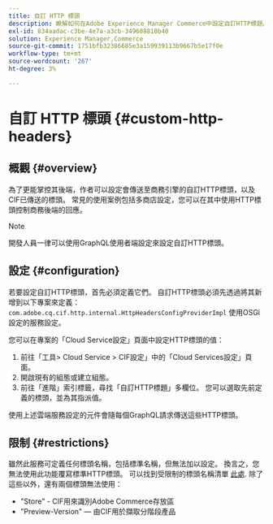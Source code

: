 ```yaml
---
title: 自訂 HTTP 標頭
description: 瞭解如何在Adobe Experience Manager Commerce中設定自訂HTTP標題。
exl-id: 834aadac-c3be-4e7a-a3cb-349608810b40
solution: Experience Manager,Commerce
source-git-commit: 1751bfb32386685e3a159939113b9667b5e17f0e
workflow-type: tm+mt
source-wordcount: '267'
ht-degree: 3%

---
```


# 自訂 HTTP 標頭 {#custom-http-headers}

## 概觀 {#overview}

為了更能掌控其後端，作者可以設定會傳送至商務引擎的自訂HTTP標頭，以及CIF已傳送的標頭。 常見的使用案例包括多商店設定，您可以在其中使用HTTP標頭控制商務後端的回應。

>[!NOTE]
>
>開發人員一律可以使用GraphQL使用者端設定來設定自訂HTTP標頭。
>

## 設定 {#configuration}

若要設定自訂HTTP標頭，首先必須定義它們。 自訂HTTP標頭必須先透過將其新增到以下專案來定義： `com.adobe.cq.cif.http.internal.HttpHeadersConfigProviderImpl` 使用OSGi設定的服務設定。

您可以在專案的「Cloud Service設定」頁面中設定HTTP標頭的值：

1. 前往「工具> Cloud Service > CIF設定」中的「Cloud Services設定」頁面。
1. 開啟現有的組態或建立組態。
1. 前往「進階」索引標籤，尋找「自訂HTTP標題」多欄位。 您可以選取先前定義的標頭，並為其指派值。

使用上述雲端服務設定的元件會隨每個GraphQL請求傳送這些HTTP標頭。

## 限制 {#restrictions}

雖然此服務可定義任何標頭名稱，包括標準名稱，但無法加以設定。 換言之，您無法使用此功能覆寫標準HTTP標頭。 可以找到受限制的標頭名稱清單 [此處](https://developer.mozilla.org/en-US/docs/Web/HTTP/Headers). 除了這些以外，還有兩個標頭無法使用：

* &quot;Store&quot; - CIF用來識別Adobe Commerce存放區
* &quot;Preview-Version&quot; — 由CIF用於擷取分階段產品
